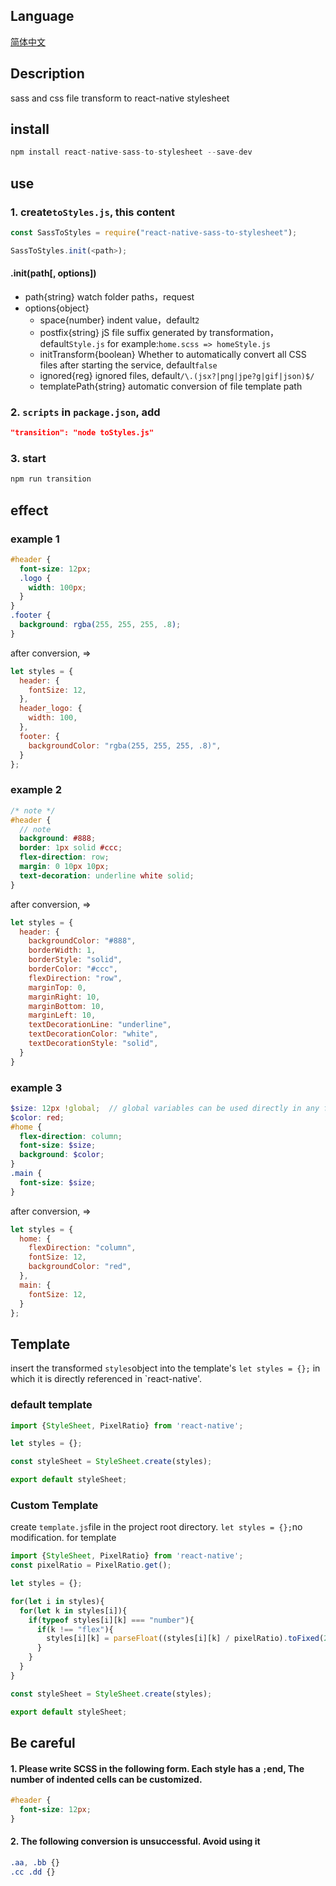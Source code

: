 ## Language
[简体中文](https://github.com/kszitt/react-native-sass-to-styleSheet/blob/master/README_CN.md)

## Description
sass and css file transform to react-native stylesheet

## install
``` javascript
npm install react-native-sass-to-stylesheet --save-dev
```

## use
### 1. create`toStyles.js`, this content
``` javascript
const SassToStyles = require("react-native-sass-to-stylesheet");

SassToStyles.init(<path>);
```

#### .init(path[, options])
- path{string} watch folder paths，request
- options{object}
    - space{number} indent value，default`2`
    - postfix{string} jS file suffix generated by transformation，default`Style.js` 
      for example:`home.scss => homeStyle.js`
    - initTransform{boolean} Whether to automatically convert all CSS files after starting the service, default`false`
    - ignored{reg} ignored files, default`/\.(jsx?|png|jpe?g|gif|json)$/`
    - templatePath{string} automatic conversion of file template path

### 2. `scripts` in `package.json`, add
``` json
"transition": "node toStyles.js"
```

### 3. start
``` javascript
npm run transition
```

## effect
### example 1
``` scss
#header {
  font-size: 12px;
  .logo {
    width: 100px;
  }
}
.footer {
  background: rgba(255, 255, 255, .8);
}
```
after conversion, =>
``` javascript
let styles = {
  header: {
    fontSize: 12,
  },
  header_logo: {
    width: 100,
  },
  footer: {
    backgroundColor: "rgba(255, 255, 255, .8)",
  }
};
```
### example 2
``` scss
/* note */
#header {
  // note
  background: #888;
  border: 1px solid #ccc;
  flex-direction: row;
  margin: 0 10px 10px;
  text-decoration: underline white solid;
}
```
after conversion, =>
``` javascript
let styles = {
  header: {
    backgroundColor: "#888",
    borderWidth: 1,
    borderStyle: "solid",
    borderColor: "#ccc",
    flexDirection: "row",
    marginTop: 0,
    marginRight: 10,
    marginBottom: 10,
    marginLeft: 10,
    textDecorationLine: "underline",
    textDecorationColor: "white",
    textDecorationStyle: "solid",
  }
}
```
### example 3
``` scss
$size: 12px !global;  // global variables can be used directly in any file
$color: red;
#home {
  flex-direction: column;
  font-size: $size;
  background: $color;
}
.main {
  font-size: $size;
}
```
after conversion, =>
``` javascript
let styles = {
  home: {
    flexDirection: "column",
    fontSize: 12,
    backgroundColor: "red",
  },
  main: {
    fontSize: 12,
  }
};
```

## Template
insert the transformed `styles`object into the template's `let styles = {};` in which it is directly referenced in `react-native'.

### default template
``` javascript
import {StyleSheet, PixelRatio} from 'react-native';

let styles = {};

const styleSheet = StyleSheet.create(styles);

export default styleSheet;
```
### Custom Template
create `template.js`file in the project root directory. `let styles = {};`no modification. for template
``` javascript
import {StyleSheet, PixelRatio} from 'react-native';
const pixelRatio = PixelRatio.get();

let styles = {};

for(let i in styles){
  for(let k in styles[i]){
    if(typeof styles[i][k] === "number"){
      if(k !== "flex"){
        styles[i][k] = parseFloat((styles[i][k] / pixelRatio).toFixed(2));
      }
    }
  }
}

const styleSheet = StyleSheet.create(styles);

export default styleSheet;
```

## Be careful
#### 1. Please write SCSS in the following form. Each style has a `;`end, The number of indented cells can be customized.
``` scss
#header {
  font-size: 12px;
}
```
#### 2. The following conversion is unsuccessful. Avoid using it
``` scss
.aa, .bb {}
.cc .dd {}
```